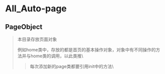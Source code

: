 # All_Auto-page
## PageObject
>本目录存放页面对象
>
>例如home类中，存放的都是首页的基本操作对象，对象中有不同操作的方法并与home类的调用，以此类推\
>>每次添加新的page类都要引用init中的方法\

